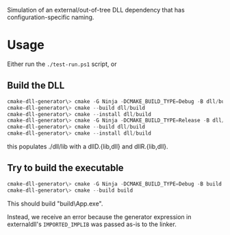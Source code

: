 Simulation of an external/out-of-tree DLL dependency that has configuration-specific naming.

# Usage

Either run the `./test-run.ps1` script, or

## Build the DLL

```powershell
cmake-dll-generator\> cmake -G Ninja -DCMAKE_BUILD_TYPE=Debug -B dll/build dll
cmake-dll-generator\> cmake --build dll/build
cmake-dll-generator\> cmake --install dll/build
cmake-dll-generator\> cmake -G Ninja -DCMAKE_BUILD_TYPE=Release -B dll/build dll
cmake-dll-generator\> cmake --build dll/build
cmake-dll-generator\> cmake --install dll/build
```

this populates ./dll/lib with a dllD.{lib,dll} and dllR.{lib,dll}.

## Try to build the executable

```powershell
cmake-dll-generator\> cmake -G Ninja -DCMAKE_BUILD_TYPE=Debug -B build .
cmake-dll-generator\> cmake --build build
```

This should build "build\App.exe".

Instead, we receive an error because the generator expression in
externaldll's `IMPORTED_IMPLIB` was passed as-is to the linker.
